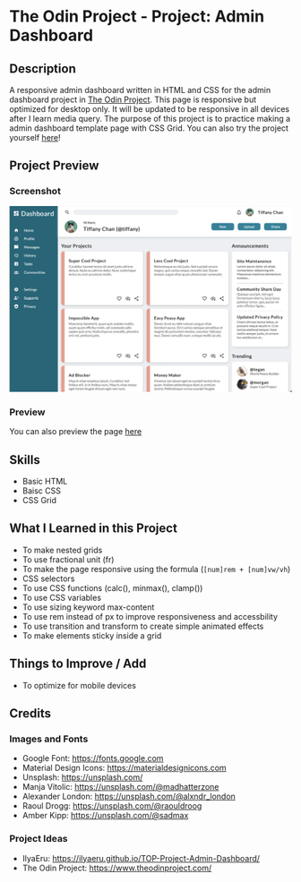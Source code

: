 # The Odin Project - Project: Admin Dashboard

## Description
A responsive admin dashboard written in HTML and CSS for the admin dashboard project in [The Odin Project](https://www.theodinproject.com/).
This page is responsive but optimized for desktop only. It will be updated to be responsive in all devices after I learn media query.
The purpose of this project is to practice making a admin dashboard template page with CSS Grid. You can also try the project yourself [here](https://www.theodinproject.com/lessons/node-path-intermediate-html-and-css-admin-dashboard)!

## Project Preview
### Screenshot
![Project Screenshot](project_screenshot.png)

### Preview
You can also preview the page [here](https://tiffanychan614.github.io/odin-admin-dashboard/)

## Skills
- Basic HTML
- Baisc CSS
- CSS Grid

## What I Learned in this Project
- To make nested grids
- To use fractional unit (fr)
- To make the page responsive using the formula (`[num]rem + [num]vw/vh`)
- CSS selectors
- To use CSS functions (calc(), minmax(), clamp())
- To use CSS variables
- To use sizing keyword max-content
- To use rem instead of px to improve responsiveness and accessbility
- To use transition and transform to create simple animated effects
- To make elements sticky inside a grid

## Things to Improve / Add
- To optimize for mobile devices

## Credits
### Images and Fonts
- Google Font: https://fonts.google.com
- Material Design Icons: https://materialdesignicons.com
- Unsplash: https://unsplash.com/
- Manja Vitolic: https://unsplash.com/@madhatterzone
- Alexander London: https://unsplash.com/@alxndr_london
- Raoul Drogg: https://unsplash.com/@raouldroog
- Amber Kipp: https://unsplash.com/@sadmax

### Project Ideas
- IlyaEru: https://ilyaeru.github.io/TOP-Project-Admin-Dashboard/
- The Odin Project: https://www.theodinproject.com/
